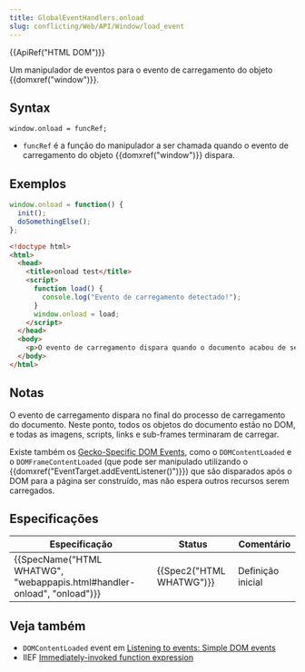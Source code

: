 ```yaml
---
title: GlobalEventHandlers.onload
slug: conflicting/Web/API/Window/load_event
---
```


{{ApiRef("HTML DOM")}}

Um manipulador de eventos para o evento de carregamento do objeto {{domxref("window")}}.

## Syntax

```
window.onload = funcRef;
```

- `funcRef` é a função do manipulador a ser chamada quando o evento de carregamento do objeto {{domxref("window")}} dispara.

## Exemplos

```js
window.onload = function() {
  init();
  doSomethingElse();
};
```

```html
<!doctype html>
<html>
  <head>
    <title>onload test</title>
    <script>
      function load() {
        console.log("Evento de carregamento detectado!");
      }
      window.onload = load;
    </script>
  </head>
  <body>
    <p>O evento de carregamento dispara quando o documento acabou de ser carregado!</p>
  </body>
</html>
```

## Notas

O evento de carregamento dispara no final do processo de carregamento do documento. Neste ponto, todos os objetos do documento estão no DOM, e todas as imagens, scripts, links e sub-frames terminaram de carregar.

Existe também os [Gecko-Specific DOM Events](/pt-BR/docs/Web/Events), como o `DOMContentLoaded` e o `DOMFrameContentLoaded` (que pode ser manipulado utilizando o {{domxref("EventTarget.addEventListener()")}}) que são disparados após o DOM para a página ser construído, mas não espera outros recursos serem carregados.

## Especificações

| Especificação                                                                                    | Status                           | Comentário        |
| ------------------------------------------------------------------------------------------------ | -------------------------------- | ----------------- |
| {{SpecName("HTML WHATWG", "webappapis.html#handler-onload", "onload")}} | {{Spec2("HTML WHATWG")}} | Definição inicial |

## Veja também

- `DOMContentLoaded` event em [Listening to events: Simple DOM events](/pt-BR/docs/Listening_to_events_in_Firefox_extensions#Simple_DOM_events)
- IIEF [Immediately-invoked function expression](https://en.wikipedia.org/wiki/Immediately-invoked_function_expression)

